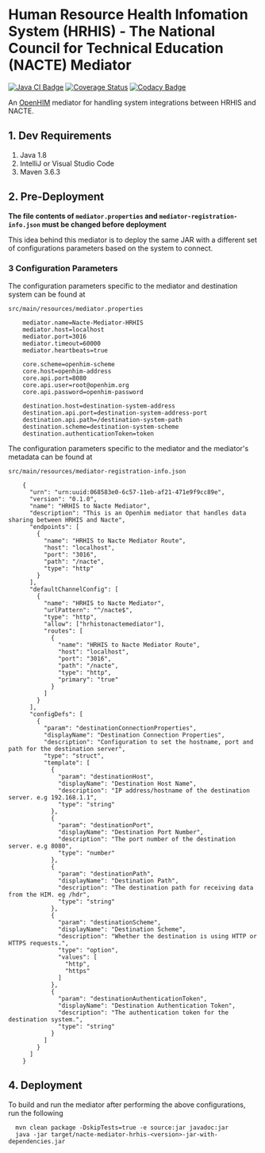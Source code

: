 # Human Resource Health Infomation System (HRHIS) - The National Council for Technical Education (NACTE) Mediator

[![Java CI Badge](https://github.com/SoftmedTanzania/nacte-mediator-hrhis/workflows/Java%20CI%20with%20Maven/badge.svg)](https://github.com/SoftmedTanzania/nacte-mediator-hrhis/actions?query=workflow%3A%22Java+CI+with+Maven%22)
[![Coverage Status](https://coveralls.io/repos/github/SoftmedTanzania/nacte-mediator-hrhis/badge.svg?branch=development)](https://coveralls.io/github/SoftmedTanzania/nacte-mediator-hrhis?branch=development)
[![Codacy Badge](https://app.codacy.com/project/badge/Grade/7b05b97def254b6591128789f6a643de)](https://www.codacy.com/gh/SoftmedTanzania/nacte-mediator-hrhis/dashboard?utm_source=github.com&amp;utm_medium=referral&amp;utm_content=SoftmedTanzania/nacte-mediator-hrhis&amp;utm_campaign=Badge_Grade)

An [OpenHIM](http://openhim.org/) mediator for handling system integrations between HRHIS and NACTE.

## 1. Dev Requirements

1. Java 1.8
2. IntelliJ or Visual Studio Code
3. Maven 3.6.3

## 2. Pre-Deployment

**The file contents of `mediator.properties` and `mediator-registration-info.json` must be changed before deployment**

This idea behind this mediator is to deploy the same JAR with a different set of configurations parameters based on the
system to connect.

### 3 Configuration Parameters

The configuration parameters specific to the mediator and destination system can be found at

`src/main/resources/mediator.properties`

```
    mediator.name=Nacte-Mediator-HRHIS
    mediator.host=localhost
    mediator.port=3016
    mediator.timeout=60000
    mediator.heartbeats=true
    
    core.scheme=openhim-scheme
    core.host=openhim-address
    core.api.port=8080
    core.api.user=root@openhim.org
    core.api.password=openhim-password
    
    destination.host=destination-system-address
    destination.api.port=destination-system-address-port
    destination.api.path=/destination-system-path
    destination.scheme=destination-system-scheme
    destination.authenticationToken=token
```

The configuration parameters specific to the mediator and the mediator's metadata can be found at

`src/main/resources/mediator-registration-info.json`

```
    {
      "urn": "urn:uuid:068583e0-6c57-11eb-af21-471e9f9cc89e",
      "version": "0.1.0",
      "name": "HRHIS to Nacte Mediator",
      "description": "This is an Openhim mediator that handles data sharing between HRHIS and Nacte",
      "endpoints": [
        {
          "name": "HRHIS to Nacte Mediator Route",
          "host": "localhost",
          "port": "3016",
          "path": "/nacte",
          "type": "http"
        }
      ],
      "defaultChannelConfig": [
        {
          "name": "HRHIS to Nacte Mediator",
          "urlPattern": "^/nacte$",
          "type": "http",
          "allow": ["hrhistonactemediator"],
          "routes": [
            {
              "name": "HRHIS to Nacte Mediator Route",
              "host": "localhost",
              "port": "3016",
              "path": "/nacte",
              "type": "http",
              "primary": "true"
            }
          ]
        }
      ],
      "configDefs": [
        {
          "param": "destinationConnectionProperties",
          "displayName": "Destination Connection Properties",
          "description": "Configuration to set the hostname, port and path for the destination server",
          "type": "struct",
          "template": [
            {
              "param": "destinationHost",
              "displayName": "Destination Host Name",
              "description": "IP address/hostname of the destination server. e.g 192.168.1.1",
              "type": "string"
            },
            {
              "param": "destinationPort",
              "displayName": "Destination Port Number",
              "description": "The port number of the destination server. e.g 8080",
              "type": "number"
            },
            {
              "param": "destinationPath",
              "displayName": "Destination Path",
              "description": "The destination path for receiving data from the HIM. eg /hdr",
              "type": "string"
            },
            {
              "param": "destinationScheme",
              "displayName": "Destination Scheme",
              "description": "Whether the destination is using HTTP or HTTPS requests.",
              "type": "option",
              "values": [
                "http",
                "https"
              ]
            },
            {
              "param": "destinationAuthenticationToken",
              "displayName": "Destination Authentication Token",
              "description": "The authentication token for the destination system.",
              "type": "string"
            }
          ]
        }
      ]
    }

```

## 4. Deployment

To build and run the mediator after performing the above configurations, run the following

```
  mvn clean package -DskipTests=true -e source:jar javadoc:jar
  java -jar target/nacte-mediator-hrhis-<version>-jar-with-dependencies.jar
```
